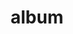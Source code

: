 ---
layout: album
resource: facebook
title: "album"
description: "masonry"
active: gallery
header-img: "img/gallery-bg.jpg"
album-title: "my 9th album"
images:
  - image_path: HQT/quan_ngan/9/882976203874971_453405467_882977353874856_3254195893917336835_n.jpg
  - image_path: HQT/quan_ngan/9/882976607208264_453405328_882977363874855_8682851164082133583_n.jpg
  - image_path: HQT/quan_ngan/9/891743402998251_455122989_891743609664897_7162710327725847677_n.jpg
  - image_path: HQT/quan_ngan/9/891743409664917_455215886_891743619664896_8269292723833859092_n.jpg
  - image_path: HQT/quan_ngan/9/891743446331580_455711362_891743652998226_5464792338677997930_n.jpg
  - image_path: HQT/quan_ngan/9/891743446331580_456104930_895759315929993_8973010912539812789_n.jpg
  - image_path: HQT/quan_ngan/9/936349821870942_463044387_936350218537569_7862349189632093901_n.jpg
  - image_path: HQT/quan_ngan/9/936349851870939_462930225_936350225204235_963874093629707444_n.jpg
  - image_path: HQT/quan_ngan/9/936350015204256_463029367_936350021870922_7790758603126774143_n.jpg
  - image_path: HQT/quan_ngan/9/941795051326419_464274247_941795567993034_3271209592473680874_n.jpg
  - image_path: HQT/quan_ngan/9/941795347993056_464093400_941795351326389_5197274842080490789_n.jpg
  - image_path: HQT/quan_ngan/9/941795411326383_464174918_941795417993049_1533255782488687458_n.jpg
  - image_path: HQT/quan_ngan/9/987354046770519_471331729_987354050103852_8848020253047744205_n.jpg
  - image_path: HQT/quan_ngan/9/987354116770512_471412303_987354120103845_6890427116665394752_n.jpg
---